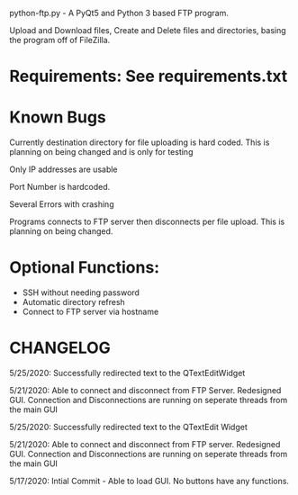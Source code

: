 python-ftp.py - A PyQt5 and Python 3 based FTP program.

Upload and Download files, Create and Delete files and directories, basing the program off of FileZilla.

# Requirements: See requirements.txt

# Known Bugs
Currently destination directory for file uploading is hard coded. This is planning on being changed and is only for testing

Only IP addresses are usable

Port Number is hardcoded. 

Several Errors with crashing

Programs connects to FTP server then disconnects per file upload. This is planning on being changed.

# Optional Functions:
- SSH without needing password
- Automatic directory refresh
- Connect to FTP server via hostname

# CHANGELOG #
5/25/2020: Successfully redirected text to the QTextEditWidget

5/21/2020: Able to connect and disconnect from FTP Server. Redesigned GUI. Connection and Disconnections are running on seperate
threads from the main GUI

5/25/2020: Successfully redirected text to the QTextEdit Widget

5/21/2020: Able to connect and disconnect from FTP server. Redesigned GUI. Connection and Disconnections are running on seperate threads from the main GUI

5/17/2020: Intial Commit - Able to load GUI. No buttons have any functions.
